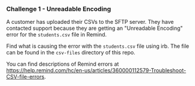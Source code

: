 ### Challenge 1 - Unreadable Encoding

A customer has uploaded their CSVs to the SFTP server. They have contacted
support because they are getting an "Unreadable Encoding" error for the
`students.csv` file in Remind.

Find what is causing the error with the `students.csv` file using irb.
The file can be found in the `csv-files` directory of this repo.

You can find descriptions of Remind errors at
https://help.remind.com/hc/en-us/articles/360000112579-Troubleshoot-CSV-file-errors.
